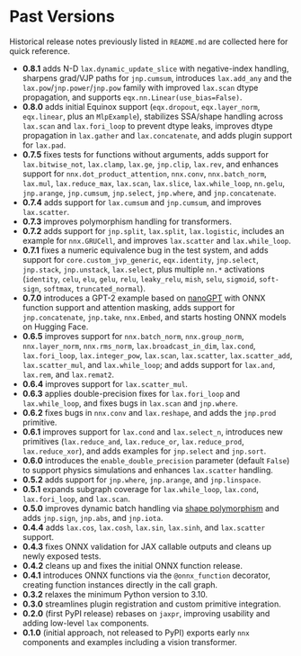 # Past Versions

Historical release notes previously listed in `README.md` are collected here for quick reference.

- **0.8.1** adds N-D `lax.dynamic_update_slice` with negative-index handling, sharpens grad/VJP paths for `jnp.cumsum`, introduces `lax.add_any` and the `lax.pow`/`jnp.power`/`jnp.pow` family with improved `lax.scan` dtype propagation, and supports `eqx.nn.Linear(use_bias=False)`.
- **0.8.0** adds initial Equinox support (`eqx.dropout`, `eqx.layer_norm`, `eqx.linear`, plus an `MlpExample`), stabilizes SSA/shape handling across `lax.scan` and `lax.fori_loop` to prevent dtype leaks, improves dtype propagation in `lax.gather` and `lax.concatenate`, and adds plugin support for `lax.pad`.
- **0.7.5** fixes tests for functions without arguments, adds support for `lax.bitwise_not`, `lax.clamp`, `lax.ge`, `jnp.clip`, `lax.rev`, and enhances support for `nnx.dot_product_attention`, `nnx.conv`, `nnx.batch_norm`, `lax.mul`, `lax.reduce_max`, `lax.scan`, `lax.slice`, `lax.while_loop`, `nn.gelu`, `jnp.arange`, `jnp.cumsum`, `jnp.select`, `jnp.where`, and `jnp.concatenate`.
- **0.7.4** adds support for `lax.cumsum` and `jnp.cumsum`, and improves `lax.scatter`.
- **0.7.3** improves polymorphism handling for transformers.
- **0.7.2** adds support for `jnp.split`, `lax.split`, `lax.logistic`, includes an example for `nnx.GRUCell`, and improves `lax.scatter` and `lax.while_loop`.
- **0.7.1** fixes a numeric equivalence bug in the test system, and adds support for `core.custom_jvp_generic`, `eqx.identity`, `jnp.select`, `jnp.stack`, `jnp.unstack`, `lax.select`, plus multiple `nn.*` activations (`identity`, `celu`, `elu`, `gelu`, `relu`, `leaky_relu`, `mish`, `selu`, `sigmoid`, `soft-sign`, `softmax`, `truncated_normal`).
- **0.7.0** introduces a GPT-2 example based on [nanoGPT](https://github.com/karpathy/nanoGPT/blob/master/model.py) with ONNX function support and attention masking, adds support for `jnp.concatenate`, `jnp.take`, `nnx.Embed`, and starts hosting ONNX models on Hugging Face.
- **0.6.5** improves support for `nnx.batch_norm`, `nnx.group_norm`, `nnx.layer_norm`, `nnx.rms_norm`, `lax.broadcast_in_dim`, `lax.cond`, `lax.fori_loop`, `lax.integer_pow`, `lax.scan`, `lax.scatter`, `lax.scatter_add`, `lax.scatter_mul`, and `lax.while_loop`; and adds support for `lax.and`, `lax.rem`, and `lax.remat2`.
- **0.6.4** improves support for `lax.scatter_mul`.
- **0.6.3** applies double-precision fixes for `lax.fori_loop` and `lax.while_loop`, and fixes bugs in `lax.scan` and `jnp.where`.
- **0.6.2** fixes bugs in `nnx.conv` and `lax.reshape`, and adds the `jnp.prod` primitive.
- **0.6.1** improves support for `lax.cond` and `lax.select_n`, introduces new primitives (`lax.reduce_and`, `lax.reduce_or`, `lax.reduce_prod`, `lax.reduce_xor`), and adds examples for `jnp.select` and `jnp.sort`.
- **0.6.0** introduces the `enable_double_precision` parameter (default `False`) to support physics simulations and enhances `lax.scatter` handling.
- **0.5.2** adds support for `jnp.where`, `jnp.arange`, and `jnp.linspace`.
- **0.5.1** expands subgraph coverage for `lax.while_loop`, `lax.cond`, `lax.fori_loop`, and `lax.scan`.
- **0.5.0** improves dynamic batch handling via [shape polymorphism](https://docs.jax.dev/en/latest/export/shape_poly.html) and adds `jnp.sign`, `jnp.abs`, and `jnp.iota`.
- **0.4.4** adds `lax.cos`, `lax.cosh`, `lax.sin`, `lax.sinh`, and `lax.scatter` support.
- **0.4.3** fixes ONNX validation for JAX callable outputs and cleans up newly exposed tests.
- **0.4.2** cleans up and fixes the initial ONNX function release.
- **0.4.1** introduces ONNX functions via the `@onnx_function` decorator, creating function instances directly in the call graph.
- **0.3.2** relaxes the minimum Python version to 3.10.
- **0.3.0** streamlines plugin registration and custom primitive integration.
- **0.2.0** (first PyPI release) rebases on `jaxpr`, improving usability and adding low-level `lax` components.
- **0.1.0** (initial approach, not released to PyPI) exports early `nnx` components and examples including a vision transformer.
